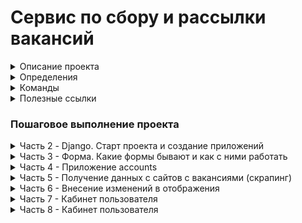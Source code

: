  # Сервис по сбору и рассылки вакансий

<details>
<summary>Описание проекта</summary>

### Научимся
- как скрапить данные с сайтов
- как работает Django и как работают его компонеты между собой
- запускать процессы вне Django
- пользоваться бибилиотеками `requests` и `beautiful soup`
- для оформления интерфейса воспользуемся [Bootstrap](https://getbootstrap.com/) и [здесь на русском](https://bootstrap-4.ru/)
- разместим наш сайт на сервисе [heroku](https://www.heroku.com/) чтобы он был виден всем

### IDE
- Vs code (Python от Microsofft и Djaneiro - Django Snippets)
- Pycharm

### Полезное
- [Обучающий видеокурс на Udemy.com](https://www.udemy.com/course/site-on-django-3/)
- [Код](https://github.com/olegJF/scraping_service)
</details>

<details>
<summary>Определения</summary>

- `QuerySet` - список объектов заданной модели. QuerySet позволяет читать данные из базы данных, фильтровать и изменять их порядок.
- `ORM` (англ. Object-Relational Mapping, рус. объектно-реляционное отображение, или преобразование) — технология программирования, которая связывает базы данных с концепциями объектно-ориентированных языков программирования, создавая «виртуальную объектную базу данных»... т.е. ORM — прослойка между базой данных и кодом который пишет программист, которая позволяет созданые в программе объекты складывать/получать в/из бд.
- `Bootstrap` — это открытый и бесплатный фреймворк, который используется веб-разработчиками для быстрой вёрстки адаптивных дизайнов сайтов и веб-приложений. Включает в себя HTML- и CSS шаблоны оформления для типографики, веб форм, кнопок, меток, блоков навигации и прочих компонентов веб-интерфейса, включая JavaScript расширения.
- `Requests` — это HTTP-библиотека для языка программирования Python. Цель проекта — сделать HTTP-запросы более простыми и удобными для человека. Документация на [английском](https://requests.readthedocs.io/en/latest/).
- `Beautiful Soup` - представляет собой пакет Python для анализа документов HTML и XML (включая наличие неправильной разметки, то есть незакрытых тегов, названных так в честь супа тегов). Он создает дерево синтаксического анализа для проанализированных страниц, которое можно использовать для извлечения данных из HTML, что полезно для парсинга веб-страниц. Подробнее [здесь](https://www.crummy.com/software/BeautifulSoup/bs4/doc/) и [здесь](https://www.crummy.com/software/BeautifulSoup/bs4/doc.ru/bs4ru.html#)
- `Selenium` - это инструмент для автоматизации действий веб-браузера. В большинстве случаев используется для тестирования Web-приложений, но этим не ограничивается. В частности, он может быть использован для решения рутинных задач администрирования сайта или регулярного получения данных из различных источников (сайтов). Используется редко, однако несет важный характер. Подробнее [здесь](https://www.selenium.dev/) и [здесь](https://www.crummy.com/software/BeautifulSoup/bs4/doc.ru/bs4ru.html#id8).
- `User agent` - идентификационная строка клиентского приложения; обычно используется для приложений, осуществляющих доступ к веб-сайтам — браузеров, поисковых роботов и «пауков», мобильных телефонов и других устройств со встроенным доступом к веб-ресурсам. [Подробнее ...](https://ru.wikipedia.org/wiki/User_agent)


</details>

<details>
<summary>Команды</summary>

### Виртульное окружение
- `python3.10 -m venv venv` - установка venv
- `source venv/bin/activate` - запуск venv
- `pip install --upgrade pip` - обновляем pip
- `pip freeze` - просмотр установеленных бибилиотек в venv
- `deactivate` - выход из venv
- `pip freeze > requirements.txt` - запись установленных библиотек из venv в txt файл
- `pip install -r requirements.txt`- установка всех требуемыех библиотек в venv
### Команды git
- `git reset HEAD` - отменить последний `add`
- `git reset --hard` - сбросить все изменения до последнего комита (может привести к потере результатов работы)
### Установка Django и библиотек
- `pip install django` - установка последней версии django (в качестве бибилиотеки)
- `pip install requests` - установка библиотеки `requests`
- `pip install bs4` - установка библиотеки `beautiful soup`
- `pip install python-dotenv` - считывает пары ключ-значение из файла .env и может устанавливать их как переменные среды.
- `pip install django-jsonfield-backport` - установка библиотеки для сохранения `json`полей в бд `sqlite3`
- `pip install ipython` - установка ipython (прокаченный интерпретатора), который работает с внутренней структурой django и базой данных
### Запуск и работа с проектом
- `django-admin startproject <name_project> .` - создание проекта django
- `python manage.py startapp <name_project> .` - создание приложения в самом django (их может быть много)
- `python manage.py makemigrations` - создаем миргации (будущие таблицы в БД)
- `python manage.py migrate` - запуск миграций (базовые настройки для БД)
- `python manage.py createsuperuser` - создание суперюзера
- `python manage.py runserver` - запуск проекта в браузере `http://127.0.0.1:8000/`
- `python manage.py shell` - запуск интерпретатора, который работает с внутренней структурой django и базой данных
- `python manage.py dumpdata scraping  > <file_name>.json` - сохранение базы даннх в `json` формат (в одну строку)
- `python manage.py dumpdata --indent 2 scraping  > <file_name>.json` - сохранение базы даннх в более удобный для чтения `json` формат
- `python manage.py loaddata <file_name>.json` - загрузка бд из `json` файла
</details>
<details>
<summary>Полезные ссылки</summary>

## Полезные ссылки
- [gitignore.io](https://www.toptal.com/developers/gitignore/) - генерирует удобные `.gitignore` файлы для нашего проекта
- [Django](https://www.djangoproject.com/) - официальная документация
- [Django fun](https://django.fun/) - документация на русском
- [bootstrap color](https://getbootstrap.com/docs/5.2/customize/color/#theme-colors) - цветовая палитра bootstrap
- [MATERIAL DESIGN color](https://m2.material.io/design/color/the-color-system.html#tools-for-picking-colors) - цветовая палитра MD
- [MATERIAL DESIGN 3](https://m3.material.io/styles/color/overview) - цветовая палитра MD3
- [mailgun](https://www.mailgun.com/) и [sendgrid](https://sendgrid.com/)- сервисы по отправке писем
- [freenom](https://www.freenom.com/) - бесплатные домены
- [data-flair](https://data-flair.training/blogs/django-send-email/) - туторил как отправлять письма в джанго

</details>

### Пошаговое выполнение проекта
<details>
<summary>Часть 2 - Django. Старт проекта и создание приложений</summary>

- `001` Схема работы джанга и его компонентов
<img width="1615" alt="image" src="https://user-images.githubusercontent.com/58044383/206925171-dbd04e9f-4456-4301-b852-f20cc8bc8925.png">

- `003` Перевел админку на русский
<img width="1262" alt="image" src="https://user-images.githubusercontent.com/58044383/206928854-10938b5d-58b6-42bb-86b6-99957e4205c8.png">

- `004` Подключил страницу `/home`
<img width="338" alt="image" src="https://user-images.githubusercontent.com/58044383/207385563-3a193cd2-e2ff-4754-99c8-cb15f3a5aaca.png">

- `005` Добавил текущую дату на страницу `/home`
<img width="400" alt="image" src="https://user-images.githubusercontent.com/58044383/207696337-bfdc0b17-a5bc-4994-b9e5-0a17aad106e9.png">

- `008` Создание миграций - таблички `City` в БД
<img width="708" alt="image" src="https://user-images.githubusercontent.com/58044383/207704015-c049f59e-7913-43de-9d0d-29ea812be8e1.png">

- `008` Вывел таблицу `City` `/admin` + название городов выглядят как они есть
<img width="1208" alt="image" src="https://user-images.githubusercontent.com/58044383/207709105-53b5ac51-0fa6-42bd-b684-223d53e22f95.png">

- `010` - Создал в БД таблицу `Language` (подключаются через миграции)
<img width="860" alt="image" src="https://user-images.githubusercontent.com/58044383/207958323-64aabf8a-70e0-4a24-b39b-ee96e5effe6f.png">
<img width="1143" alt="image" src="https://user-images.githubusercontent.com/58044383/207958624-7997aea5-b180-4fff-9b6c-6f930dc73508.png">

- `013` - Создал в БД таблицу `Vacancy` (подключаются через миграции)
<img width="706" alt="image" src="https://user-images.githubusercontent.com/58044383/208195341-cb7df05b-bde3-44d5-a2ba-0104ac81b25b.png">
<img width="1167" alt="image" src="https://user-images.githubusercontent.com/58044383/208195443-0061f077-9b71-4a0a-803f-808a7e852c76.png">

- `014` - Создание записей в БД через внутренний интерпретатор - кварисет
<img width="1305" alt="image" src="https://user-images.githubusercontent.com/58044383/208277153-06f5f299-0c15-457b-a298-9829aefb1b42.png">
<img width="1130" alt="image" src="https://user-images.githubusercontent.com/58044383/208276215-8d831e52-af52-49f1-bb54-0ce9ce019502.png">

- `015` - Объясняет QuerySet
- `018` - Подключил bootstrap, на стр `home` вывел из БД назване вакансии, url и ее описание
<img width="1057" alt="image" src="https://user-images.githubusercontent.com/58044383/208319970-abd5df50-c3ca-4481-a9c8-b6ae8ab6783d.png">

- `020` - Сделал шапку, вложил вакансии в красивые формочки, середина вложена в контейнер, т.е. расположена строго по центру.
<img width="1046" alt="image" src="https://user-images.githubusercontent.com/58044383/208492639-405ac281-bf78-4e16-95d6-9a37d1eba99e.png">

- `021` - Работа с `Live Tebplates` в `PyCharm`
- `021` - Добавил к описанию город, язык и дату появления объявления.
<img width="1197" alt="image" src="https://user-images.githubusercontent.com/58044383/208549969-3993c778-4875-417e-bc6c-8f017bf57bab.png">
</details>

<details>
<summary>Часть 3 - Форма. Какие формы бывают и как с ними работать</summary>

- `001` - Разместил окошки ввода города и языка
- В командной строке происходит поиск по введеным параметрам
<img width="620" alt="image" src="https://user-images.githubusercontent.com/58044383/208749889-94657010-6260-43e2-be28-cfc0bfd3f517.png">

- `003` - С помощью форм Django поменял окошки
<img width="419" alt="image" src="https://user-images.githubusercontent.com/58044383/208787427-f9a66e54-9026-4e84-ac09-0e5d6be95678.png">

- `004` - Наведение красоты - поменял окошки и кнопку
<img width="691" alt="image" src="https://user-images.githubusercontent.com/58044383/208990727-68fe767f-19a2-4219-8f34-3f5d28d07ebe.png">

- `005` - Выравнивание кнопок по центру
<img width="862" alt="image" src="https://user-images.githubusercontent.com/58044383/208997138-6181a255-309e-4955-a77c-9d878c35f074.png">
</details>

<details>
<summary>Часть 4 - Приложение accounts</summary>

- `001` - Лекция об юзераз и абстрактных юзерах
- `002` - Создали новое приложение `accounts` для авторизиции и переопределения [юзеров](https://docs.djangoproject.com/en/3.0/topics/auth/customizing/#a-full-example)
- `003` - Сохранили базу данный в `json` формат
- `004` - Удаление старой базы `db.sqlite3`, удаление файлов и папки `scraping/migrations`, кроме файла `__init__.py`, создание новой бд и новых миграций
<img width="820" alt="image" src="https://user-images.githubusercontent.com/58044383/209208852-77da0140-fa95-4e10-b269-1691e65a6b14.png">
<img width="1357" alt="image" src="https://user-images.githubusercontent.com/58044383/209210717-18158b07-417f-4a32-95ef-be9e094f14b4.png">
</details>

<details>
<summary>Часть 5 - Получение данных с сайтов с вакансиями (скрапинг)</summary>

- `001` - Несколько слов о том, как получать данные с сайтов.
- `002` - Получение html-страницы с сайта `https://hh.ru/`
<img width="862" alt="image" src="https://user-images.githubusercontent.com/58044383/209395485-4dae3cc0-4a25-42dd-8743-1f92d28318b6.png">

- `003` - Принципы поиска данных внутри html-текста
	Блок со всеми вакансиями `<div class="bloko-columns-wrapper">`
<img width="1199" alt="image" src="https://user-images.githubusercontent.com/58044383/209450248-78bbdb21-d769-4d30-b66a-952be7ecbc8d.png">

	Блок с одной вакансией `<div class="vacancy-serp-item__layout">`
<img width="772" alt="image" src="https://user-images.githubusercontent.com/58044383/209450259-2d8b77c6-c357-4288-86ef-f7e7e401d0b2.png">

	Блок с названием вакансии и ссылкой на нее `<a class="serp-item__title" `
<img width="770" alt="image" src="https://user-images.githubusercontent.com/58044383/209450270-d3b41d28-6406-4f3c-a0cb-b28592351836.png">

	Блок с Названием компании и ссылкой на нее `<div class="vacancy-serp-item__meta-info-company">`
<img width="768" alt="image" src="https://user-images.githubusercontent.com/58044383/209450283-f4c174d4-3ee0-4525-b59b-4c48fcd60d07.png">

	Блок с описанием вакансии `<div class="g-user-content">`
<img width="763" alt="image" src="https://user-images.githubusercontent.com/58044383/209450308-7217f852-5c6e-4885-890d-386ba62324b4.png">

- `004` Сбор (скрапинг) данных с сайта `hh.ru`
- `005` Финализируем функционал для `hh.ru`
<img width="1112" alt="image" src="https://user-images.githubusercontent.com/58044383/209480231-62d6a4ca-80df-40dd-9c26-2b90f7140a6e.png">

- `006 - 009` Сбор данных и финализировние с сайтов `habr.com`, `career.habr.com` и `superjob.ru`
- `010` - Сбор данных со всех трех сайтов
<img width="1288" alt="image" src="https://user-images.githubusercontent.com/58044383/209632443-d2141eda-875f-4289-8a6f-0ad24236906a.png">

- `011` Запуск Django вне самого проекта.
- `012` Сохранение полученных вакансий в БД
<img width="1465" alt="image" src="https://user-images.githubusercontent.com/58044383/209659708-dfc9ef6c-460e-40f7-bfab-225b87111886.png">

- `013` Модель `Error` для сохранения ошибок
<img width="802" alt="image" src="https://user-images.githubusercontent.com/58044383/209666430-81ab2ec0-ae29-47bb-892c-70e5322a5680.png">

- `014` Несоответствие библиотеки jsonfield для Django 3.1.+
- `015` Как и где хранить адреса для парсеров.
- `016` Модель `Url` для парсинга по разным наборам Город-Язык
<img width="809" alt="image" src="https://user-images.githubusercontent.com/58044383/209675177-398de9da-7614-41e7-bc5e-3b063b4307b6.png">

- `017` Получение уникальных наборов пар город-ЯП, из таблицы с пользователями
<img width="1352" alt="image" src="https://user-images.githubusercontent.com/58044383/209679929-c926f976-4bce-4d56-a658-c66e86599fd6.png">

- `018` Получения набора урлов, согласно данных от пользователей.
- `019` Запуск функций скрапинга с полученными из БД данными
<img width="1293" alt="image" src="https://user-images.githubusercontent.com/58044383/209764927-8c9bbdea-f5b6-42bc-8e1b-2ae2b4a16c4a.png">

- `019` Несколько слов об асинхронном запуске функций
- `020` Несколько слов об асинхронном запуске функций
</details>

<details>
<summary>Часть 6 - Внесение изменений в отображения</summary>

- `001` - Реорганизация функций отображения.
<img width="1120" alt="image" src="https://user-images.githubusercontent.com/58044383/210198125-2ce8d63e-a158-458b-8b5f-de5d8b446b00.png">

- `002` - Пагинация (постраничное отображение). Подключение к функции отображения.
<img width="1291" alt="image" src="https://user-images.githubusercontent.com/58044383/210199642-5763a138-f205-41b9-b537-f282b2be1e0a.png">

- `003` - Пагинация. Улучшение отображения с помощью Bootstrap.
<img width="1261" alt="image" src="https://user-images.githubusercontent.com/58044383/210205322-a926aca7-092b-4bad-9f69-3ef2c024bff2.png">
</details>

<details>
<summary>Часть 7 - Кабинет пользователя</summary>

- `001` - Форма для входа пользователя.
- `002` - Функции входа\выхода пользователя.
<img width="1022" alt="image" src="https://user-images.githubusercontent.com/58044383/210251919-fe626c3a-cc84-46db-8bd8-586a644dd896.png">

- `003` - Регистрация нового пользователя. Форма.
- `004` - Функция для регистрации нового пользователя.
<img width="974" alt="image" src="https://user-images.githubusercontent.com/58044383/210389629-ef3f9af1-a2bd-4242-b9c7-90108afd6d91.png">

- `005` - Форма для изменения настроек пользователя.
<img width="1087" alt="image" src="https://user-images.githubusercontent.com/58044383/210401686-fceb27b7-fc96-4b42-b8cb-5f4b39f028dd.png">

- `006` - Изменение данных. Удаление пользователя.
<img width="1426" alt="image" src="https://user-images.githubusercontent.com/58044383/210713491-6b190ffa-d0fb-4653-91eb-3c0feede308c.png">
<img width="1437" alt="image" src="https://user-images.githubusercontent.com/58044383/210713436-46353927-bd30-49a1-93a1-3624cc7baf7d.png">

- `007` - Система информирования messages.
<img width="1438" alt="image" src="https://user-images.githubusercontent.com/58044383/210752119-cfca16b2-a625-4604-ada7-f4c778198daa.png">
<img width="1431" alt="image" src="https://user-images.githubusercontent.com/58044383/210753529-66f2c8b7-4d0f-41eb-a658-f1c661ffc60a.png">

</details>

<details>
<summary>Часть 8 - Кабинет пользователя</summary>

- `001` - Рассылка писем. Какие есть варианты.
	- 1. использовать службы по рассылки писем (`mailgun` или `sendgrid`) и быть готовым кому-то что то доказыать, создавать белые списки
	- 2. использовать возможности django (`send_mail()`) и вместе с тем для этого нужно иметь свой почтовый сервер
- `002` - Настройки, необходимые для отправки писем через gmail
- `003` - Отправка писем подписчикам. Начальный функционал.
- `004` - Получение данных от подписчиков - кому и что необходимо отправлять
- `005` - Формирование html-содержимого текста письма
- `006` - Финализируем функционал по отправке писем подписчикам.
</details>
